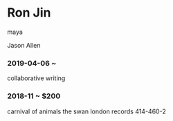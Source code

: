
# Ron Jin

maya

Jason Allen



### 2019-04-06 ~

collaborative writing

### 2018-11 ~ $200

carnival of animals the swan london records 414-460-2